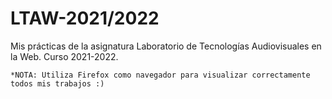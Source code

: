 # LTAW-2021/2022


Mis prácticas de la asignatura Laboratorio de Tecnologías Audiovisuales en la Web. Curso 2021-2022.

    *NOTA: Utiliza Firefox como navegador para visualizar correctamente todos mis trabajos :)
